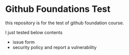 # Github Foundations Test

this repository is for the test of github foundation course. 

I just tested below contents 

+ issue form
+ security policy and report a vulnerability
